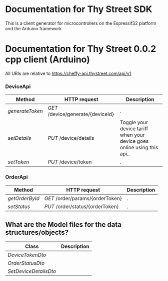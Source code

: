 # Documentation for Thy Street SDK
This is a client generator for microcontrollers on the Espressif32 platform and the Arduino framework

# Documentation for Thy Street 0.0.2 cpp client (Arduino) 

All URIs are relative to https://cheffy-api.thystreet.com/api/v1

### DeviceApi
|Method | HTTP request | Description|
|------------- | ------------- | -------------|
|*generateToken* | *GET* /device/generate/{deviceId} | .|
|*setDetails* | *PUT* /device/details | Toggle your device tariff when your device goes online using this api..|
|*setToken* | *PUT* /device/token | .|

### OrderApi
|Method | HTTP request | Description|
|------------- | ------------- | -------------|
|*getOrderById* | *GET* /order/params/{orderToken} | .|
|*setStatus* | *PUT* /order/status/{orderToken} | .|


## What are the Model files for the data structures/objects?
|Class | Description|
|------------- | -------------|
|*DeviceTokenDto* | |
|*OrderStatusDto* | |
|*SetDeviceDetailsDto* | |


